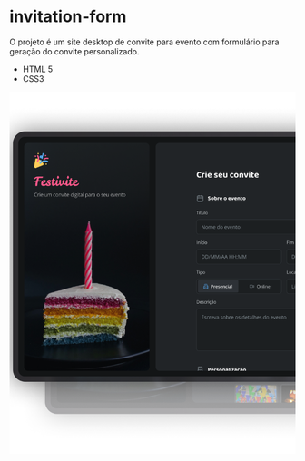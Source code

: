 # invitation-form

O projeto é um site desktop de convite para evento com formulário para geração do convite personalizado.

- HTML 5
- CSS3

![Imagem do projeto final](./assets/exemplo.png)
